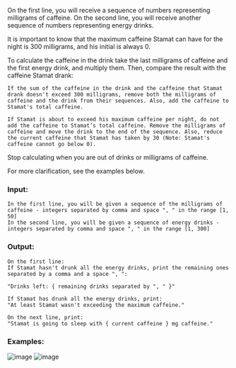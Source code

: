 On the first line, you will receive a sequence of numbers representing milligrams of caffeinе. On the second line, you will receive another sequence of numbers representing energy drinks. 

It is important to know that the maximum caffeine Stamat can have for the night is 300 milligrams, and his initial is always 0.

To calculate the caffeine in the drink take the last milligrams of caffeinе and the first energy drink, and multiply them. Then, compare the result with the caffeine Stamat drank:

  	If the sum of the caffeine in the drink and the caffeine that Stamat drank doesn't exceed 300 milligrams, remove both the milligrams of caffeinе and the drink from their sequences. Also, add the caffeine to Stamat's total caffeine.

	If Stamat is about to exceed his maximum caffeine per night, do not add the caffeine to Stamat’s total caffeine. Remove the milligrams of caffeinе and move the drink to the end of the sequence. Also, reduce the current caffeine that Stamat has taken by 30 (Note: Stamat's caffeine cannot go below 0).

Stop calculating when you are out of drinks or milligrams of caffeine.

For more clarification, see the examples below.

### Input:

	In the first line, you will be given a sequence of the milligrams of caffeinе - integers separated by comma and space ", " in the range [1, 50]
	In the second line, you will be given a sequence of energy drinks - integers separated by comma and space ", " in the range [1, 300]

### Output:

	On the first line:
	If Stamat hasn't drunk all the energy drinks, print the remaining ones separated by a comma and a space ", ": 
	
	"Drinks left: { remaining drinks separated by ", " }"
	
	If Stamat has drunk all the energy drinks, print:
	"At least Stamat wasn't exceeding the maximum caffeine."
	
	On the next line, print:
	"Stamat is going to sleep with { current caffeine } mg caffeine."

### Examples:

![image](https://user-images.githubusercontent.com/45227327/220182137-1ba4e7e4-893f-4d41-b4bd-0f0fb1b7e6d8.png)
![image](https://user-images.githubusercontent.com/45227327/220182216-140439ac-839f-49ce-ada9-b832ee83f73a.png)
